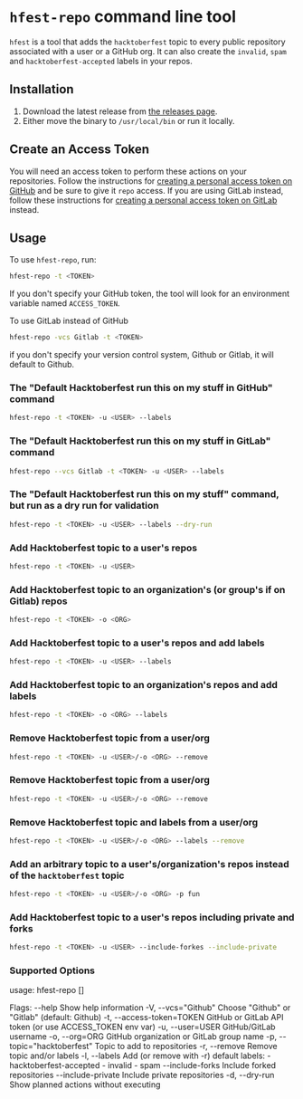 # `hfest-repo` command line tool

`hfest` is a tool that adds the `hacktoberfest` topic to every public repository 
associated with a user or a GitHub org. It can also create the `invalid`, `spam` 
and `hacktoberfest-accepted` labels in your repos.

## Installation 

1. Download the latest release from [the releases page](https://github.com/do-community/hacktoberfest-repo-topic-apply/releases/).
2. Either move the binary to `/usr/local/bin` or run it locally.

## Create an Access Token

You will need an access token to perform these actions on your repositories. Follow the instructions for [creating a personal access token on GitHub](https://docs.github.com/en/free-pro-team@latest/github/authenticating-to-github/creating-a-personal-access-token) and be sure to give it `repo` access.
If you are using GitLab instead, follow these instructions for [creating a personal access token on GitLab](https://docs.gitlab.com/ee/user/profile/personal_access_tokens.html) instead.


## Usage

To use `hfest-repo`, run:

```sh
hfest-repo -t <TOKEN> 
```
If you don't specify your GitHub token, the tool will look for an environment variable named `ACCESS_TOKEN`.

To use GitLab instead of GitHub

```sh
hfest-repo -vcs Gitlab -t <TOKEN> 
```

if you don't specify your version control system, Github or Gitlab, it will default to Github.

### The "Default Hacktoberfest run this on my stuff in GitHub" command

```sh
hfest-repo -t <TOKEN> -u <USER> --labels
```
### The "Default Hacktoberfest run this on my stuff in GitLab" command

```sh
hfest-repo --vcs Gitlab -t <TOKEN> -u <USER> --labels
```

### The "Default Hacktoberfest run this on my stuff" command, but run as a dry run for validation

```sh
hfest-repo -t <TOKEN> -u <USER> --labels --dry-run
```

### Add Hacktoberfest topic to a user's repos
```sh
hfest-repo -t <TOKEN> -u <USER>
```

### Add Hacktoberfest topic to an organization's (or group's if on Gitlab) repos
```sh
hfest-repo -t <TOKEN> -o <ORG>
```

### Add Hacktoberfest topic to a user's repos and add labels
```sh
hfest-repo -t <TOKEN> -u <USER> --labels
```

### Add Hacktoberfest topic to an organization's repos and add labels
```sh
hfest-repo -t <TOKEN> -o <ORG> --labels
```

### Remove Hacktoberfest topic from a user/org 
```sh
hfest-repo -t <TOKEN> -u <USER>/-o <ORG> --remove
```

### Remove Hacktoberfest topic from a user/org 
```sh
hfest-repo -t <TOKEN> -u <USER>/-o <ORG> --remove
```

### Remove Hacktoberfest topic and labels from a user/org 
```sh
hfest-repo -t <TOKEN> -u <USER>/-o <ORG> --labels --remove
```

### Add an arbitrary topic to a user's/organization's repos instead of the `hacktoberfest` topic
```sh
hfest-repo -t <TOKEN> -u <USER>/-o <ORG> -p fun
```

### Add Hacktoberfest topic to a user's repos including private and forks
```sh
hfest-repo -t <TOKEN> -u <USER> --include-forkes --include-private
```

### Supported Options

usage: hfest-repo [<flags>]

Flags:
  --help                     Show help information
  -V, --vcs="Github"         Choose "Github" or "Gitlab" (default: Github)
  -t, --access-token=TOKEN   GitHub or GitLab API token (or use ACCESS_TOKEN env var)
  -u, --user=USER            GitHub/GitLab username
  -o, --org=ORG              GitHub organization or GitLab group name
  -p, --topic="hacktoberfest" Topic to add to repositories
  -r, --remove               Remove topic and/or labels
  -l, --labels               Add (or remove with -r) default labels:
                             - hacktoberfest-accepted
                             - invalid
                             - spam
  --include-forks            Include forked repositories
  --include-private          Include private repositories
  -d, --dry-run              Show planned actions without executing

